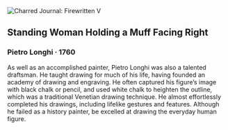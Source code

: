 <div class="artwork-of-the-day">
  <div class="container">
    <div class="img-wrapper">
      <img
        src="https://uploads4.wikiart.org/images/pietro-longhi/standing-woman-holding-a-muff-facing-right-1760.jpg"
        alt="Charred Journal: Firewritten V" />
    </div>
    <div class="artwork-detail">
      <div class="artwork-origin"> 
        <h2 class="artwork-name">Standing Woman Holding a Muff Facing Right</h2>
        <h3 class="artist">
          Pietro Longhi
                    ·  1760
        </h3>
      </div>
      <p class="description">
        <span class="artwork-description-text ng-binding" ng-bind-html="viewModel.ArtworkOfTheDay.Description | unsafe">As well as an accomplished painter, Pietro Longhi was also a talented draftsman. He taught drawing for much of his life, having founded an academy of drawing and engraving. He often captured his figure’s image with black chalk or pencil, and used white chalk to heighten the outline, which was a traditional Venetian drawing technique. He almost effortlessly completed his drawings, including lifelike gestures and features. Although he failed as a history painter, be excelled at drawing the everyday human figure. </span>
                        <div class="text-shadow-container" ng-show="showShadow" style=""></div>
      </p>
    </div>
  </div>

</div>
